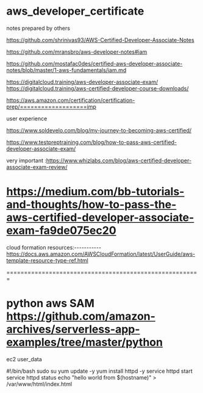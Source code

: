 
# aws_developer_certificate
notes prepared by others

https://github.com/shrinivas93/AWS-Certified-Developer-Associate-Notes

https://github.com/mransbro/aws-developer-notes#iam

https://github.com/mostafac0des/certified-aws-developer-associate-notes/blob/master/1-aws-fundamentals/iam.md

https://digitalcloud.training/aws-developer-associate-exam/
https://digitalcloud.training/aws-certified-developer-course-downloads/


https://aws.amazon.com/certification/certification-prep/===================imp


user experience

https://www.soldevelo.com/blog/my-journey-to-becoming-aws-certified/

https://www.testpreptraining.com/blog/how-to-pass-aws-certified-developer-associate-exam/

very important :https://www.whizlabs.com/blog/aws-certified-developer-associate-exam-review/

https://medium.com/bb-tutorials-and-thoughts/how-to-pass-the-aws-certified-developer-associate-exam-fa9de075ec20
====================

cloud formation resources:-----------
https://docs.aws.amazon.com/AWSCloudFormation/latest/UserGuide/aws-template-resource-type-ref.html

=======================================================

python aws SAM
https://github.com/amazon-archives/serverless-app-examples/tree/master/python
=============================

ec2 user_data

#!/bin/bash
sudo su
yum update -y
yum install httpd -y 
service httpd start
service httpd status
echo "hello world from $(hostname)" > /var/www/html/index.html
